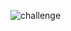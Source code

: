 ![challenge](https://github.com/OGPalancaNegra/job_challenge/assets/56201348/67fd1840-7872-47ca-8502-f88492feb976)
